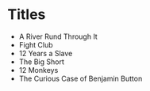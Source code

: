 # Titles

* A River Rund Through It
* Fight Club
* 12 Years a Slave
* The Big Short
* 12 Monkeys
* The Curious Case of Benjamin Button
